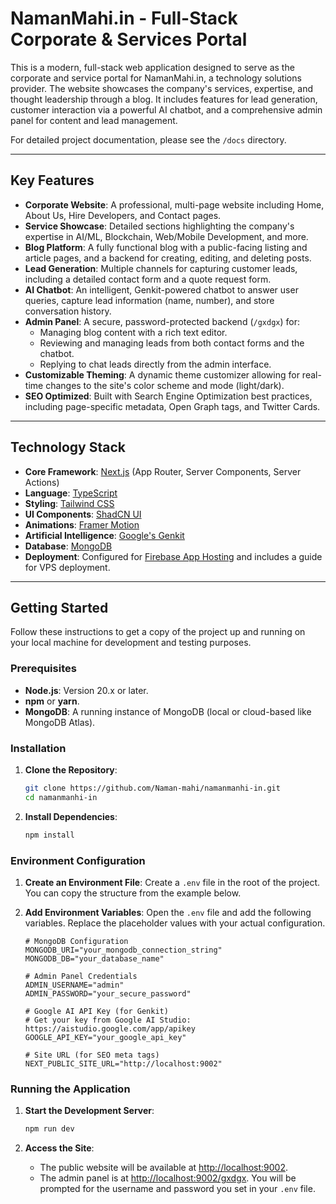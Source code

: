 
# NamanMahi.in - Full-Stack Corporate & Services Portal

This is a modern, full-stack web application designed to serve as the corporate and service portal for NamanMahi.in, a technology solutions provider. The website showcases the company's services, expertise, and thought leadership through a blog. It includes features for lead generation, customer interaction via a powerful AI chatbot, and a comprehensive admin panel for content and lead management.

For detailed project documentation, please see the `/docs` directory.

---

## Key Features

- **Corporate Website**: A professional, multi-page website including Home, About Us, Hire Developers, and Contact pages.
- **Service Showcase**: Detailed sections highlighting the company's expertise in AI/ML, Blockchain, Web/Mobile Development, and more.
- **Blog Platform**: A fully functional blog with a public-facing listing and article pages, and a backend for creating, editing, and deleting posts.
- **Lead Generation**: Multiple channels for capturing customer leads, including a detailed contact form and a quote request form.
- **AI Chatbot**: An intelligent, Genkit-powered chatbot to answer user queries, capture lead information (name, number), and store conversation history.
- **Admin Panel**: A secure, password-protected backend (`/gxdgx`) for:
    - Managing blog content with a rich text editor.
    - Reviewing and managing leads from both contact forms and the chatbot.
    - Replying to chat leads directly from the admin interface.
- **Customizable Theming**: A dynamic theme customizer allowing for real-time changes to the site's color scheme and mode (light/dark).
- **SEO Optimized**: Built with Search Engine Optimization best practices, including page-specific metadata, Open Graph tags, and Twitter Cards.

---

## Technology Stack

- **Core Framework**: [Next.js](https://nextjs.org/) (App Router, Server Components, Server Actions)
- **Language**: [TypeScript](https://www.typescriptlang.org/)
- **Styling**: [Tailwind CSS](https://tailwindcss.com/)
- **UI Components**: [ShadCN UI](https://ui.shadcn.com/)
- **Animations**: [Framer Motion](https://www.framer.com/motion/)
- **Artificial Intelligence**: [Google's Genkit](https://firebase.google.com/docs/genkit)
- **Database**: [MongoDB](https://www.mongodb.com/)
- **Deployment**: Configured for [Firebase App Hosting](https://firebase.google.com/docs/app-hosting) and includes a guide for VPS deployment.

---

## Getting Started

Follow these instructions to get a copy of the project up and running on your local machine for development and testing purposes.

### Prerequisites

- **Node.js**: Version 20.x or later.
- **npm** or **yarn**.
- **MongoDB**: A running instance of MongoDB (local or cloud-based like MongoDB Atlas).

### Installation

1.  **Clone the Repository**:
    ```bash
    git clone https://github.com/Naman-mahi/namanmanhi-in.git
    cd namanmanhi-in
    ```

2.  **Install Dependencies**:
    ```bash
    npm install
    ```

### Environment Configuration

1.  **Create an Environment File**:
    Create a `.env` file in the root of the project. You can copy the structure from the example below.

2.  **Add Environment Variables**:
    Open the `.env` file and add the following variables. Replace the placeholder values with your actual configuration.

    ```env
    # MongoDB Configuration
    MONGODB_URI="your_mongodb_connection_string"
    MONGODB_DB="your_database_name"

    # Admin Panel Credentials
    ADMIN_USERNAME="admin"
    ADMIN_PASSWORD="your_secure_password"

    # Google AI API Key (for Genkit)
    # Get your key from Google AI Studio: https://aistudio.google.com/app/apikey
    GOOGLE_API_KEY="your_google_api_key"

    # Site URL (for SEO meta tags)
    NEXT_PUBLIC_SITE_URL="http://localhost:9002"
    ```

### Running the Application

1.  **Start the Development Server**:
    ```bash
    npm run dev
    ```

2.  **Access the Site**:
    - The public website will be available at [http://localhost:9002](http://localhost:9002).
    - The admin panel is at [http://localhost:9002/gxdgx](http://localhost:9002/gxdgx). You will be prompted for the username and password you set in your `.env` file.
